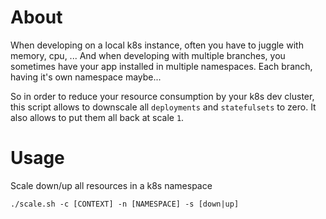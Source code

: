 # About

When developing on a local k8s instance, often you have to juggle with memory, cpu, ... And when developing with multiple branches, you sometimes have your app installed in multiple namespaces. Each branch, having it's own namespace maybe...

So in order to reduce your resource consumption by your k8s dev cluster, this script allows to downscale all `deployments` and `statefulsets` to zero. It also allows to put them all back at scale `1`.

# Usage

Scale down/up all resources in a k8s namespace

```
./scale.sh -c [CONTEXT] -n [NAMESPACE] -s [down|up]
```